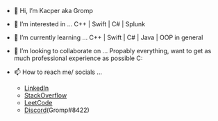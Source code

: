 - 👋 Hi, I’m Kacper aka Gromp
- 👀 I’m interested in ...  C++ | Swift | C# | Splunk 
 
- 🌱 I’m currently learning ... C++ | Swift | C# | Java | OOP in general
- 💞️ I’m looking to collaborate on ... Propably everything, want to get as much professional experience as possible C:
- 📫 How to reach me/ socials ...
    * [LinkedIn](https://www.linkedin.com/in/kacper-ducin-789467183)
    * [StackOverflow]()
    * [LeetCode](https://leetcode.com/Gromp/)
    * [Discord](https://discordapp.com/users/350370126693924885)(Gromp#8422)

<!---
KDucin/KDucin is a ✨ special ✨ repository because its `README.md` (this file) appears on your GitHub profile.
You can click the Preview link to take a look at your changes.
--->
